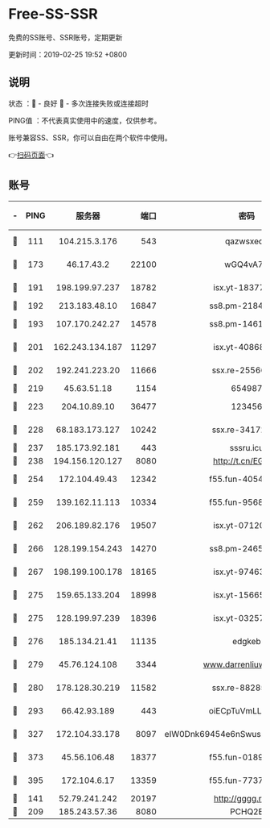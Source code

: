 # Free-SS-SSR

免费的SS账号、SSR账号，定期更新

更新时间：2019-02-25 19:52 +0800

## 说明

状态     ：🙂 - 良好 🙁 - 多次连接失败或连接超时

PING值   ：不代表真实使用中的速度，仅供参考。

账号兼容SS、SSR，你可以自由在两个软件中使用。

👉[扫码页面](https://liesauer.github.io/free-ss-ssr.github.io/)👈

## 账号

|-|PING|服务器|端口|密码|加密方式|区域|
|:----:|:----:|:-----:|-----:|:----:|:----:|:----:|
|🙂|111|104.215.3.176|543|qazwsxedc|aes-256-gcm|JP|
|🙂|173|46.17.43.2|22100|wGQ4vA7D|aes-256-gcm|RU|
|🙂|191|198.199.97.237|18782|isx.yt-18377229|aes-256-cfb|US|
|🙂|192|213.183.48.10|16847|ss8.pm-21844006|rc4-md5|RU|
|🙂|193|107.170.242.27|14578|ss8.pm-14613158|aes-256-cfb|US|
|🙂|201|162.243.134.187|11297|isx.yt-40868307|aes-256-cfb|US|
|🙂|202|192.241.223.20|11666|ssx.re-25566820|aes-256-cfb|US|
|🙂|219|45.63.51.18|1154|654987|chacha20|US|
|🙂|223|204.10.89.10|36477|123456|aes-256-cfb|US|
|🙂|228|68.183.173.127|10242|ssx.re-34172172|aes-256-cfb|US|
|🙂|237|185.173.92.181|443|sssru.icu|rc4-md5|RU|
|🙂|238|194.156.120.127|8080|http://t.cn/EGJIyrl|rc4-md5|RU|
|🙂|254|172.104.49.43|12342|f55.fun-40543073|aes-256-cfb|SG|
|🙂|259|139.162.11.113|10334|f55.fun-95689731|aes-256-cfb|SG|
|🙂|262|206.189.82.176|19507|isx.yt-07120168|aes-256-cfb|SG|
|🙂|266|128.199.154.243|14270|ss8.pm-24650269|aes-256-cfb|SG|
|🙂|267|198.199.100.178|18165|isx.yt-97463980|aes-256-cfb|US|
|🙂|275|159.65.133.204|18998|isx.yt-15665435|aes-256-cfb|SG|
|🙂|275|128.199.97.239|18396|isx.yt-03257218|aes-256-cfb|SG|
|🙂|276|185.134.21.41|11135|edgkeb|aes-256-cfb|GB|
|🙂|279|45.76.124.108|3344|www.darrenliuwei.com|aes-256-cfb|AU|
|🙂|280|178.128.30.219|11582|ssx.re-88285477|aes-256-cfb|SG|
|🙂|293|66.42.93.189|443|oiECpTuVmLLxk4Ts|aes-256-cfb|US|
|🙂|327|172.104.33.178|8097|eIW0Dnk69454e6nSwuspv9DmS201tQ0D|aes-256-cfb|SG|
|🙂|373|45.56.106.48|18377|f55.fun-01898711|aes-256-cfb|US|
|🙂|395|172.104.6.17|13359|f55.fun-77379791|aes-256-cfb|US|
|🙂|141|52.79.241.242|20197|http://gggg.rocks|chacha20|KR|
|🙂|209|185.243.57.36|8080|PCHQ2E|rc4-md5|US|
